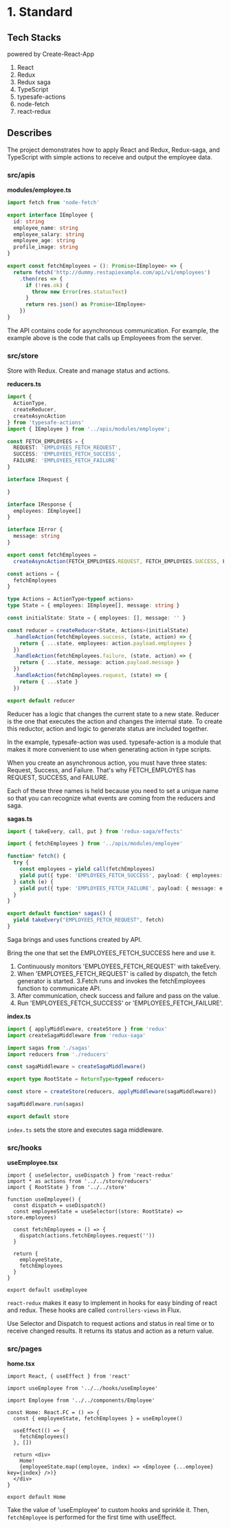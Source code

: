 # 1. Standard

## Tech Stacks

powered by Create-React-App

1. React
2. Redux
3. Redux saga
4. TypeScript
5. typesafe-actions
6. node-fetch
7. react-redux

## Describes

The project demonstrates how to apply React and Redux, Redux-saga, and TypeScript with simple actions to receive and output the employee data.

### src/apis

**modules/employee.ts**

```ts
import fetch from 'node-fetch'

export interface IEmployee {
  id: string
  employee_name: string
  employee_salary: string
  employee_age: string
  profile_image: string
}

export const fetchEmployees = (): Promise<IEmployee> => {
  return fetch('http://dummy.restapiexample.com/api/v1/employees')
    .then(res => {
      if (!res.ok) {
        throw new Error(res.statusText)
      }
      return res.json() as Promise<IEmployee>
    })
}
```

The API contains code for asynchronous communication. For example, the example above is the code that calls up Employeees from the server.

### src/store

Store with Redux. Create and manage status and actions.

**reducers.ts**

```ts
import {
  ActionType,
  createReducer,
  createAsyncAction
} from 'typesafe-actions'
import { IEmployee } from '../apis/modules/employee';

const FETCH_EMPLOYEES = {
  REQUEST: 'EMPLOYEES_FETCH_REQUEST',
  SUCCESS: 'EMPLOYEES_FETCH_SUCCESS',
  FAILURE: 'EMPLOYEES_FETCH_FAILURE'
}

interface IRequest {

}

interface IResponse {
  employees: IEmployee[]
}

interface IError {
  message: string
}

export const fetchEmployees =
  createAsyncAction(FETCH_EMPLOYEES.REQUEST, FETCH_EMPLOYEES.SUCCESS, FETCH_EMPLOYEES.FAILURE)<IRequest, IResponse, IError>()

const actions = {
  fetchEmployees
}

type Actions = ActionType<typeof actions>
type State = { employees: IEmployee[], message: string }

const initialState: State = { employees: [], message: '' }

const reducer = createReducer<State, Actions>(initialState)
  .handleAction(fetchEmployees.success, (state, action) => {
    return { ...state, employees: action.payload.employees }
  })
  .handleAction(fetchEmployees.failure, (state, action) => {
    return { ...state, message: action.payload.message }
  })
  .handleAction(fetchEmployees.request, (state) => {
    return { ...state }
  })

export default reducer
```

Reducer has a logic that changes the current state to a new state. Reducer is the one that executes the action and changes the internal state. To create this reductor, action and logic to generate status are included together.

In the example, typesafe-action was used. typesafe-action is a module that makes it more convenient to use when generating action in type scripts.

When you create an asynchronous action, you must have three states: Request, Success, and Failure. That's why FETCH_EMPLOYES has REQUEST, SUCCESS, and FAILURE.

Each of these three names is held because you need to set a unique name so that you can recognize what events are coming from the reducers and saga.

**sagas.ts**

```ts
import { takeEvery, call, put } from 'redux-saga/effects'

import { fetchEmployees } from '../apis/modules/employee'

function* fetch() {
  try {
    const employees = yield call(fetchEmployees)
    yield put({ type: 'EMPLOYEES_FETCH_SUCCESS', payload: { employees: employees.data } })
  } catch (e) {
    yield put({ type: 'EMPLOYEES_FETCH_FAILURE', payload: { message: e.message } })
  }
}

export default function* sagas() {
  yield takeEvery("EMPLOYEES_FETCH_REQUEST", fetch)
}
```
Saga brings and uses functions created by API.

Bring the one that set the EMPLOYEES_FETCH_SUCCESS here and use it.

1. Continuously monitors 'EMPLOYEES_FETCH_REQUEST' with takeEvery.
2. When 'EMPLOYEES_FETCH_REQUEST' is called by dispatch, the fetch generator is started.
3.Fetch runs and invokes the fetchEmployees function to communicate API.
4. After communication, check success and failure and pass on the value.
5. Run 'EMPLOYEES_FETCH_SUCCESS' or 'EMPLOYEES_FETCH_FAILURE'.

**index.ts**

```ts
import { applyMiddleware, createStore } from 'redux'
import createSagaMiddleware from 'redux-saga'

import sagas from './sagas'
import reducers from './reducers'

const sagaMiddleware = createSagaMiddleware()

export type RootState = ReturnType<typeof reducers>

const store = createStore(reducers, applyMiddleware(sagaMiddleware))

sagaMiddleware.run(sagas)

export default store

```

`index.ts` sets the store and executes saga middleware.

### src/hooks

**useEmployee.tsx**

```tsx
import { useSelector, useDispatch } from 'react-redux'
import * as actions from '../../store/reducers'
import { RootState } from '../../store'

function useEmployee() {
  const dispatch = useDispatch()
  const employeeState = useSelector((store: RootState) => store.employees)

  const fetchEmployees = () => {
    dispatch(actions.fetchEmployees.request(''))
  }

  return {
    employeeState,
    fetchEmployees
  }
}

export default useEmployee
```

`react-redux` makes it easy to implement in hooks for easy binding of react and redux. These hooks are called `controllers-views` in Flux.

Use Selector and Dispatch to request actions and status in real time or to receive changed results. It returns its status and action as a return value.

### src/pages

**home.tsx**

```tsx
import React, { useEffect } from 'react'

import useEmployee from '../../hooks/useEmployee'

import Employee from '../../components/Employee'

const Home: React.FC = () => {
  const { employeeState, fetchEmployees } = useEmployee()

  useEffect(() => {
    fetchEmployees()
  }, [])

  return <div>
    Home!
    {employeeState.map((employee, index) => <Employee {...employee} key={index} />)}
  </div>
}

export default Home
```

Take the value of 'useEmployee' to custom hooks and sprinkle it. Then, `fetchEmployee` is performed for the first time with useEffect.
